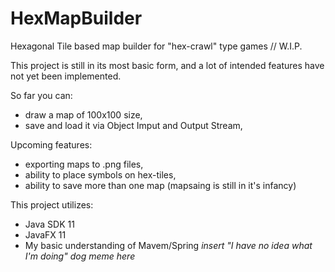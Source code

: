 # HexMapBuilder
Hexagonal Tile based map builder for "hex-crawl" type games // W.I.P.

This project is still in its most basic form, and a lot of intended features have not yet  been implemented.

So far you can:
- draw a map of 100x100 size,
- save and load it via Object Imput and Output Stream,

Upcoming features:
- exporting maps to .png files,
- ability to place symbols on hex-tiles,
- ability to save more than one map (mapsaing is still in it's infancy)

This project utilizes:
- Java SDK 11
- JavaFX 11
- My basic understanding of Mavem/Spring  *insert "I have no idea what I'm doing" dog meme here*



